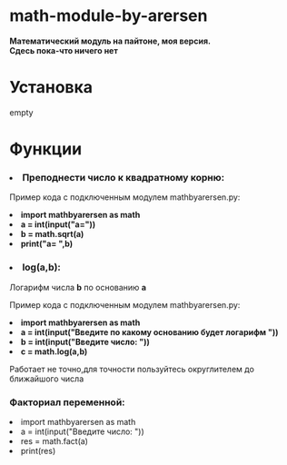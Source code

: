 # math-module-by-arersen
<html>
<b>Математический модуль на пайтоне, моя версия. </br>
Сдесь пока-что ничего нет</b>

<h1> Установка</h1>
<p>empty</p>

<h1>Функции</h1>

<h3><Li>Преподнести число к квадратному корню:</li></h3>
<p> Пример кода с подключенным модулем mathbyarersen.py:</p>
<b class="li1"><li> import mathbyarersen as math</li>
<li> a = int(input("a="))</li>
<li> b = math.sqrt(a)</li>
<li> print("a= ",b)</li></b>

<h3><li>log(a,b):</li></h3>
  Логарифм числа <b>b</b> по основанию <b>a</b>
  <p> Пример кода с подключенным модулем mathbyarersen.py:</p>
    <b><li>import mathbyarersen as math</li>
    <li>a = int(input("Введите по какому основанию будет логарифм "))</li>
    <li>b = int(input("Введите число: "))</li>
    <li>c = math.log(a,b)</li></b>
    <p>Работает не точно,для точности пользуйтесь округлителем до ближайшого числа</p>
    </html>
<h3> Факториал переменной:</h3>

<li>import mathbyarersen as math</li>
<li>a = int(input("Введите число: "))</li>
<li>res = math.fact(a)</li>
<li>print(res)</li>


